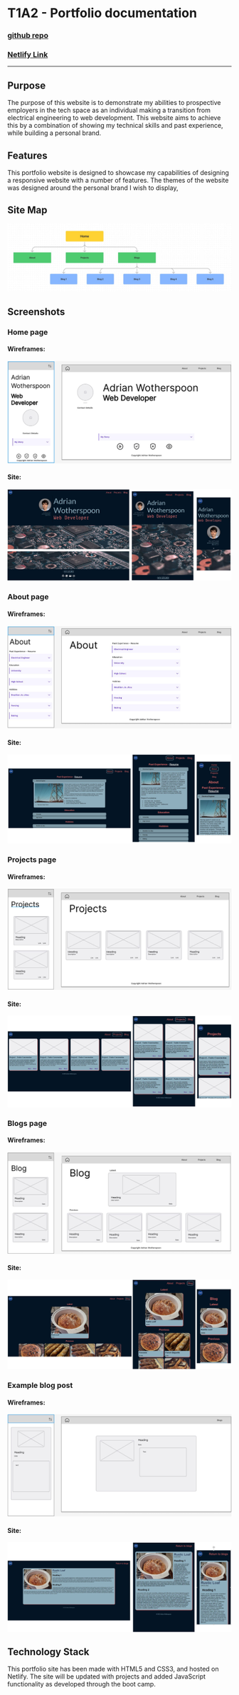 # T1A2 - Portfolio documentation
### [github repo](https://github.com/A-Wotherspoon/CAWDA-2022/tree/main/term1/assignments/T1A2)

### [Netlify Link](https://awotherspoont1a2.netlify.app/blog.html)

---
## Purpose
The purpose of this website is to demonstrate my abilities to prospective employers in the tech space as an individual making a transition from electrical engineering to web development. This website aims to achieve this by a combination of showing my technical skills and past experience, while building a personal brand.

## Features
This portfolio website is designed to showcase my capabilities of designing a responsive website with a number of features. The themes of the website was designed around the personal brand I wish to display, 

## Site Map
![Site Map](./documentation/sitemap.JPG)

## Screenshots

### Home page

#### Wireframes:
![Home Page Wireframe](./documentation/homeWF.JPG)

#### Site:
![Home Page Screenshot](./documentation/homeSS.JPG)

### About page

#### Wireframes:
![About Page Wireframe](./documentation/aboutWF.JPG)

#### Site:
![About Page Screenshot](./documentation/aboutSS.JPG)

### Projects page

#### Wireframes:
![Projects Page Wireframe](./documentation/projectsWF.JPG)

#### Site:
![Projects Page Screenshot](./documentation/projectsSS.JPG)

### Blogs page

#### Wireframes:
![Blogs Page Wireframe](./documentation/blogWF.JPG)

#### Site:
![Blogs Page Screenshot](./documentation/blogSS.JPG)

### Example blog post

#### Wireframes:
![Sample Blog Wireframe](./documentation/sampleblogWF.jpg)

#### Site:
![Sample Blog Screenshot](./documentation/sampleblogSS.jpg)

## Technology Stack
This portfolio site has been made with HTML5 and CSS3, and hosted on Netlify. The site will be updated with projects and added JavaScript functionality as developed through the boot camp.